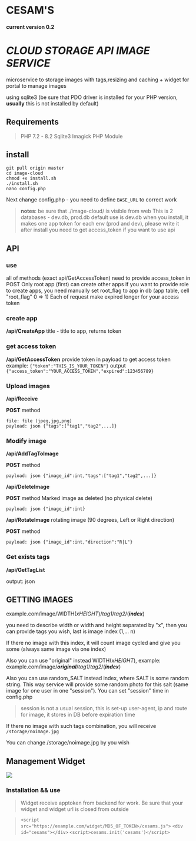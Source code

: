 # CESAM'S
#### current version 0.2
# *CLOUD STORAGE API IMAGE SERVICE*
microservice to storage images with tags,resizing and caching + widget for portal to manage images

using sqlite3 (be sure that PDO driver is installed for your PHP version, **usually** this is not installed by default)

## Requirements
>PHP 7.2 - 8.2
>Sqlite3
>Imagick PHP Module
## install
``` git clone https://storage-service.sfck.ru/microservice/image-cloud.git 
git pull origin master
cd image-cloud
chmod +x install.sh
./install.sh
nano config.php
```
Next change config.php - you need to define ```BASE_URL``` to correct work
>**notes**: 
be sure that ./image-cloud/ is visible from web
This is 2 databases - dev.db, prod.db
default use is dev.db
when you install, it makes one app token for each env (prod and dev), please write it
after install you need to get access_token if you want to use api


## API

### use
all of methods (exact api/GetAccessToken) need to provide access_token in POST
Only root app (first) can create other apps
if you want to provide role to create apps, you need manually set root_flag to app in db (app table, cell "root_flag" 0 => 1)
Each of request make expired longer for your access token

### create app

**/api/CreateApp**
title - title to app, returns token

### get access token

**/api/GetAccessToken**
provide token in payload to get access token
example: ```{"token":"THIS_IS_YOUR_TOKEN"}```
output ```{"access_token":"YOUR_ACCESS_TOKEN","expired":123456789}```

### Upload images
**/api/Receive**

**POST** method

```
file: file (jpeg,jpg,png)
payload: json {"tags":["tag1","tag2",...]}
```
### Modify image

**/api/AddTagToImage**

**POST** method

```
payload: json {"image_id":int,"tags":["tag1","tag2",...]}
```
**/api/DeleteImage**

**POST** method
Marked image as deleted (no physical delete)

```
payload: json {"image_id":int}
```
**/api/RotateImage**
rotating image (90 degrees, Left or Right direction)

**POST** method

```
payload: json {"image_id":int,"direction":"R|L"}
```

### Get exists tags
**/api/GetTagList**

output: json

## GETTING IMAGES

example.com/image/WIDTH(_xHEIGHT_)/_tag1_/_tag2_/(**_index_**)

you need to describe width or width and height separated by "x",
then you can provide tags you wish, last is image index (1,... n)

If there no image with this index, it will count image cycled and give you some (always same image via one index)

Also you can use "original" instead WIDTH(_xHEIGHT_), example: example.com/image/**_original_**/_tag1_/_tag2_/(**_index_**)

Also you can use random_SALT instead index, where SALT is some random string. This way service will provide some random photo for this salt (same image for one user in one "session"). You can set "session" time in config.php
> session  is not a usual session, this is set-up user-agent, ip and route for image, it stores in DB before expiration time


If there no image with such tags combination, you will receive `/storage/noimage.jpg`

You can change /storage/noimage.jpg by you wish

## Management Widget

<img src='https://cloud.selfclick.ru/image/original/screenshot/1'></img>

### Installation && use
> Widget receive apptoken from backend for work. Be sure that your widget and widget url is closed from outside

>```<script src="https://example.com/widget/MD5_OF_TOKEN>/cesams.js">```
```<div id="cesams"></div>```
```<script>cesams.init('cesams')</script>```